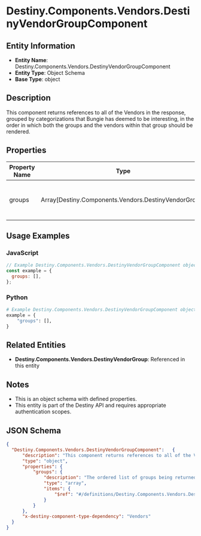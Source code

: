 # Destiny.Components.Vendors.DestinyVendorGroupComponent

## Entity Information
- **Entity Name**: Destiny.Components.Vendors.DestinyVendorGroupComponent
- **Entity Type**: Object Schema
- **Base Type**: object

## Description
This component returns references to all of the Vendors in the response, grouped by categorizations that Bungie has deemed to be interesting, in the order in which both the groups and the vendors within that group should be rendered.

## Properties

| Property Name | Type | Description | Required |
|---------------|------|-------------|----------|
| groups | Array[Destiny.Components.Vendors.DestinyVendorGroup] | The ordered list of groups being returned. | No |

## Usage Examples

### JavaScript
```javascript
// Example Destiny.Components.Vendors.DestinyVendorGroupComponent object
const example = {
  groups: [],
};
```

### Python
```python
# Example Destiny.Components.Vendors.DestinyVendorGroupComponent object
example = {
    "groups": [],
}
```

## Related Entities
- **Destiny.Components.Vendors.DestinyVendorGroup**: Referenced in this entity

## Notes
- This is an object schema with defined properties.
- This entity is part of the Destiny API and requires appropriate authentication scopes.

## JSON Schema
```json
{
  "Destiny.Components.Vendors.DestinyVendorGroupComponent":   {
      "description": "This component returns references to all of the Vendors in the response, grouped by categorizations that Bungie has deemed to be interesting, in the order in which both the groups and the vendors within that group should be rendered.",
      "type": "object",
      "properties": {
          "groups": {
              "description": "The ordered list of groups being returned.",
              "type": "array",
              "items": {
                  "$ref": "#/definitions/Destiny.Components.Vendors.DestinyVendorGroup"
              }
          }
      },
      "x-destiny-component-type-dependency": "Vendors"
  }
}
```
